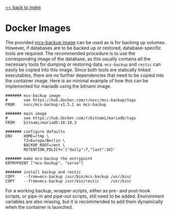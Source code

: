 [<< back to index](readme.md)

# Docker Images

The provided [mcs-backup image][image] can be used as is for backing up volumes.
However, if databases are to be backed up or restored, database-specific tools
are required. The recommended procedure is to use the corresponding image of the
database, as this usually contains all the necessary tools for dumping or
restoring data. `mcs-backup` and `restic` can easily be copied into this image.
Since both tools are statically linked executables, there are no further
dependencies that need to be copied into the container image. Here is an minimal
example of how this can be implemented for mariadb using the bitnami image.

```
####### mcs-backup image
#       see https://hub.docker.com/r/nxcc/mcs-backup/tags
FROM    nxcc/mcs-backup:v1.5.1 as mcs-backup

####### main image
#       see https://hub.docker.com/r/bitnami/mariadb/tags
FROM    bitnami/mariadb:10.10.3

####### configure defaults
ENV     HOME=/tmp \
        TZ=Europe/Berlin \
        BACKUP_ROOT=/mnt \
        RETENTION_POLICY='{"daily":7,"last":10}'

####### make mcs-backup the entrypoint
ENTRYPOINT ["mcs-backup", "serve"]

####### install backup and restic
COPY    --from=mcs-backup /usr/bin/mcs-backup /usr/bin/
COPY    --from=mcs-backup /usr/bin/restic     /usr/bin/
```

For a working backup, wrapper scripts, either as pre- and post-hook scripts, or
pipe-in and pipe-out scripts, still need to be added. Environment variables are
also missing, but it is recommended to add them dynamically when the container
is launched.

[image]: https://hub.docker.com/r/nxcc/mcs-backup/tags
